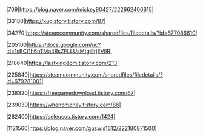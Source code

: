 |709|https://blog.naver.com/mickey90427/222662406615|<p>
|33180|https://kugistory.tistory.com/87|<p>
|34270|https://steamcommunity.com/sharedfiles/filedetails/?id=677086610|<p>
|205100|https://docs.google.com/uc?id=1sBCt1h6nTMa4RsZFLLUsMtgiFrjEVlIR|<p>
|218640|https://lastkingdom.tistory.com/213|<p>
|225840|https://steamcommunity.com/sharedfiles/filedetails/?id=679281001|<p>
|238320|https://freegamedownload.tistory.com/67|<p>
|239030|https://whenomoney.tistory.com/86|<p>
|282400|https://seleucos.tistory.com/1424|<p>
|1121560|https://blog.naver.com/guswls1612/222180871500|<p>
